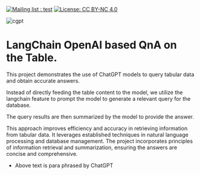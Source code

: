  [![Mailing list : test](http://img.shields.io/badge/Email-gray.svg?style=for-the-badge&logo=gmail)](mailto:ashutosh.dongare@gmail.com) [![License: CC BY-NC 4.0](https://img.shields.io/badge/License-GNU%20AGPL%203.0-lightgrey.svg?style=for-the-badge)](https://github.com/AshutoshDongare/convo/blob/main/LICENSE)

![cgpt](https://github.com/AshutoshDongare/AutoBi/assets/18417621/73bf9b76-ad38-49d2-9430-940a37a5240f)


# LangChain OpenAI based QnA on the Table.

This project demonstrates the use of ChatGPT models to query tabular data and obtain accurate answers. 

Instead of directly feeding the table content to the model, we utilize the langchain feature to prompt the model to generate a relevant query for the database. 

The query results are then summarized by the model to provide the answer.

This approach improves efficiency and accuracy in retrieving information from tabular data. It leverages established techniques in natural language processing and database management. The project incorporates principles of information retrieval and summarization, ensuring the answers are concise and comprehensive.

* Above text is para phrased by ChatGPT

